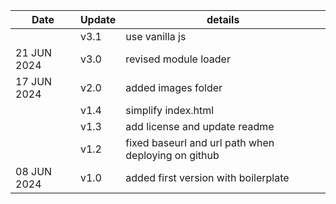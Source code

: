 | Date | Update | details |
| -- | -- | -- |
|| v3.1 | use vanilla js|
| 21 JUN 2024 | v3.0 | revised module loader |
| 17 JUN 2024 | v2.0 | added images folder |
|| v1.4 | simplify index.html|
|| v1.3 | add license and update readme|
|| v1.2 | fixed baseurl and url path when deploying on github|
| 08 JUN 2024 | v1.0 | added first version with boilerplate |





